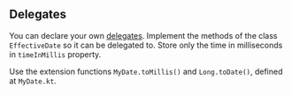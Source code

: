 ## Delegates

You can declare your own [delegates](https://kotlinlang.org/docs/reference/delegated-properties.html#property-delegate-requirements).
Implement the methods of the class `EffectiveDate` so it can be delegated to.
Store only the time in milliseconds in `timeInMillis` property.

Use the extension functions `MyDate.toMillis()` and `Long.toDate()`, defined at
`MyDate.kt`.